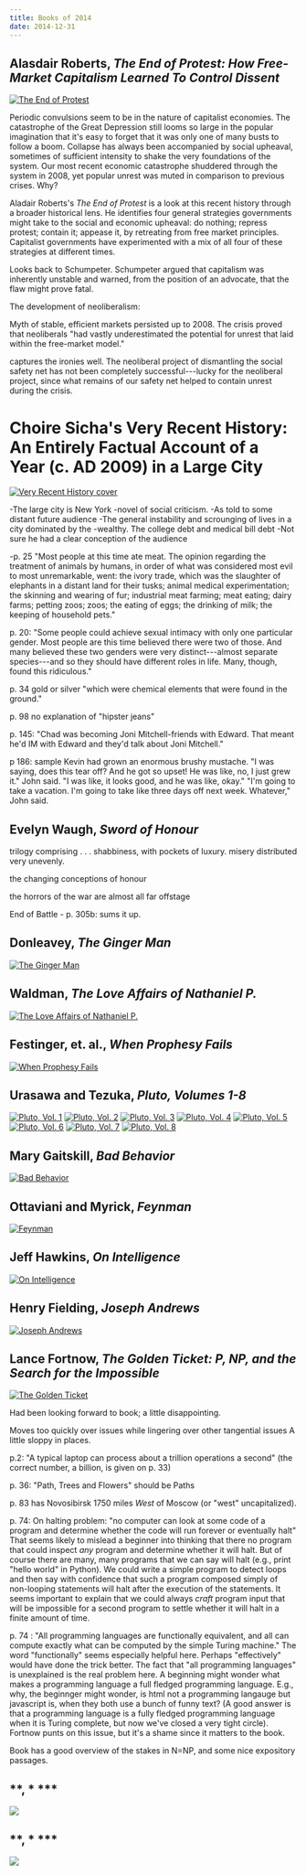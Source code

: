 ```yaml
---
title: Books of 2014
date: 2014-12-31
---
```


## **Alasdair Roberts, *The End of Protest: How Free-Market Capitalism Learned To Control Dissent***

[![The End of Protest](/media/book_covers/end_of_protest.jpg)](http://www.cornellpress.cornell.edu/book/?GCOI=80140100222390)

Periodic convulsions seem to be in the nature of capitalist economies. The
catastrophe of the Great Depression still looms so large in the popular
imagination that it's easy to forget that it was only one of many busts to
follow a boom. Collapse has always been accompanied by social upheaval,
sometimes of sufficient intensity to shake the very foundations of the system.
Our most recent economic catastrophe shuddered through the system in 2008, yet
 popular unrest was muted in comparison to previous crises. Why?

Aladair Roberts's *The End of Protest* is a look at this recent history through
a broader historical lens. He identifies four general strategies governments
might take to the social and economic upheaval: do nothing; repress protest;
contain it; appease it, by retreating from free market principles. Capitalist
governments have experimented with a mix of all four of these strategies at
different times.

Looks back to Schumpeter. Schumpeter argued that capitalism was inherently
unstable and warned, from the position of an advocate, that the flaw might
prove fatal.

The development of neoliberalism:

Myth of stable, efficient markets persisted up to 2008. The crisis proved that
neoliberals "had vastly underestimated the potential for unrest that laid
within the free-market model."

captures the ironies well. The neoliberal project of dismantling the social
safety net has not been completely successful---lucky for the neoliberal
project, since what remains of our safety net helped to contain unrest during
the crisis.

# Choire Sicha's Very Recent History: An Entirely Factual Account of a Year (c. AD 2009) in a Large City

[![Very Recent History cover](/media/book_covers/very_recent_history.jpg)](http://www.powells.com/biblio/http://www.powells.com/biblio/1-9780061914300-2)

-The large city is New York
-novel of social criticism.
-As told to some distant future audience
-The general instability and scrounging of lives in a city dominated by the
-wealthy. The college debt and medical bill debt
-Not sure he had a clear conception of the audience

-p. 25 "Most people at this time ate meat. The opinion regarding the treatment
of animals by humans, in order of what was considered most evil to most
unremarkable, went: the ivory trade, which was the slaughter of elephants in a
distant land for their tusks; animal medical experimentation; the skinning and
wearing of fur; industrial meat farming; meat eating; dairy farms; petting
zoos; zoos; the eating of eggs; the drinking of milk; the keeping of household
pets."

p. 20: "Some people could achieve sexual intimacy with only one particular
gender. Most people are this time believed there were two of those. And many
believed these two genders were very distinct---almost separate species---and
so they should have different roles in life. Many, though, found this
ridiculous."

p. 34 gold or silver "which were chemical elements that were found in the
ground."

p. 98 no explanation of "hipster jeans"

p. 145: "Chad was becoming Joni Mitchell-friends with Edward. That meant he'd
IM with Edward and they'd talk about Joni Mitchell."

p 186: sample
Kevin had grown an enormous brushy mustache. "I was saying, does this tear off?
And he got so upset! He was like, no, I just grew it." John said. "I was like,
it looks good, and he was like, okay."
"I'm going to take a vacation. I'm going to take like three days off next week.
Whatever," John said.

## **Evelyn Waugh, *Sword of Honour***

trilogy comprising . . . 
shabbiness, with pockets of luxury. misery distributed very unevenly.

the changing conceptions of honour

the horrors of the war are almost all far offstage

End of Battle - p. 305b: sums it up.

## **Donleavey, *The Ginger Man***

[![The Ginger Man](/media/book_covers/ginger_man.jpg)](http://www.powells.com/biblio/61-9780802144669-0)

## **Waldman, *The Love Affairs of Nathaniel P.***
[![The Love Affairs of Nathaniel P.](/media/book_covers/love_affairs_of_nathaniel_p.jpg)](http://www.powells.com/biblio/1-9780805097450-1)

## **Festinger, et. al., *When Prophesy Fails***
[![When Prophesy Fails](/media/book_covers/when_prophesy_fails.jpg)]()

## **Urasawa and Tezuka, *Pluto, Volumes 1-8***
[![Pluto, Vol. 1](/media/book_covers/pluto_1.jpg)]()
[![Pluto, Vol. 2](/media/book_covers/pluto_2.jpg)]()
[![Pluto, Vol. 3](/media/book_covers/pluto_3.jpg)]()
[![Pluto, Vol. 4](/media/book_covers/pluto_4.jpg)]()
[![Pluto, Vol. 5](/media/book_covers/pluto_5.jpg)]()
[![Pluto, Vol. 6](/media/book_covers/pluto_6.jpg)]()
[![Pluto, Vol. 7](/media/book_covers/pluto_7.jpg)]()
[![Pluto, Vol. 8](/media/book_covers/pluto_8.jpg)]()

## **Mary Gaitskill, *Bad Behavior***
[![Bad Behavior](/media/book_covers/bad_behavior.jpg)]()

## **Ottaviani and Myrick, *Feynman***
[![Feynman](/media/book_covers/feynman.jpg)]()

## **Jeff Hawkins, *On Intelligence***
[![On Intelligence](/media/book_covers/on_intelligence.jpg)]()

## **Henry Fielding, *Joseph Andrews***
[![Joseph Andrews](/media/book_covers/joseph_andrews.jpg)]()

## **Lance Fortnow, *The Golden Ticket: P, NP, and the Search for the Impossible***
[![The Golden Ticket](/media/book_covers/golden_ticket.jpg)]()

Had been looking forward to book; a little disappointing.

Moves too quickly over issues while lingering over other tangential issues
A little sloppy in places.

p.2: "A typical laptop can process about a trillion operations a second" (the
correct number, a billion, is given on p. 33)

p. 36: "Path, Trees and Flowers" should be Paths

p. 83 has Novosibirsk  1750 miles *West* of Moscow (or "west" uncapitalized).

p. 74: On halting problem: "no computer can look at some code of a program and
determine whether the code will run forever or eventually halt"  That seems
likely to mislead a beginner into thinking that there no program that could
inspect *any* program and determine whether it will halt. But of course there
are many, many programs that we can say will halt (e.g., print "hello world" in
Python). We could write a simple program to detect loops and then say with
confidence that such a program composed simply of non-looping statements will
halt after the execution of the statements. It seems important to explain that
we could always *craft* program input that will be impossible for a second
program to settle whether it will halt in a finite amount of time. 

p. 74 : "All programming languages are functionally equivalent, and all can
compute exactly what can be computed by the simple Turing machine." The word
"functionally" seems especially helpful here. Perhaps "effectively" would have
done the trick better. The fact that "all programming languages" is unexplained
is the real problem here. A beginning might wonder what makes a programming
language a full fledged programming language. E.g., why, the beginnger might
wonder, is html not a programming langauge but javascript is, when they both
use a bunch of funny text? (A good answer is that a programming language is a
fully fledged programming language when it is Turing complete, but now we've
closed a very tight circle). Fortnow punts on this issue, but it's a shame
since it matters to the book.

Book has a good overview of the stakes in N=NP, and some nice expository
passages.


## **, * ***
[![](/media/book_covers/.jpg)]()

## **, * ***
[![](/media/book_covers/.jpg)]()


